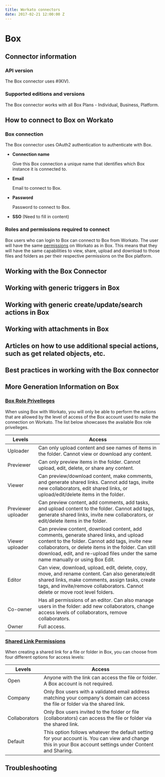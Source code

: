```yaml
---
title: Workato connectors
date: 2017-02-21 12:00:00 Z
---
```


# Box

## Connector information

### API version
The Box connector uses #(KIV). 

### Supported editions and versions
The Box connector works with all Box Plans - Individual, Business, Platform. 

## How to connect to Box on Workato

### Box connection
The Box connector uses OAuth2 authentication to authenticate with Box. 

* **Connection name**

  Give this Box connection a unique name that identifies which Box instance it is connected to.

* **Email**

  Email to connect to Box.

* **Password**

  Password to connect to Box.
  
* **SSO**
(Need to fill in content)
  

### Roles and permissions required to connect
Box users who can login to Box can connect to Box from Workato. The user will have the same [permissions](https://community.box.com/t5/Collaboration-and-Sharing/What-Are-The-Different-Access-Levels-For-Collaborators/ta-p/144) on Workato as in Box. This means that they will have the same capabilities to view, share, upload and download to those files and folders as per their respective permissions on the Box platform.

## Working with the Box Connector

## Working with generic triggers in Box

## Working with generic create/update/search actions in Box

## Working with attachments in Box

## Articles on how to use additional special actions, such as get related objects, etc.

## Best practices in working with the Box connector

## More Generation Information on Box

### [Box Role Privelleges](https://support.workato.com/support/solutions/articles/1000236807-box-collaborator-roles-and-permissions)
When using Box with Workato, you will only be able to perform the actions that are allowed by the level of access of the Box account used to make the connection on Workato. The list below showcases the available Box role privelleges.

| Levels  | Access |
| ------------- | ------------- |
| Uploader  | Can only upload content and see names of items in the folder. Cannot view or download any content.  |
| Previewer | Can only preview items in the folder. Cannot upload, edit, delete, or share any content.  |
| Viewer | Can preview/download content, make comments, and generate shared links. Cannot add tags, invite new collaborators, edit shared links, or upload/edit/delete items in the folder.|
| Previewer uploader  | Can preview content, add comments, add tasks, and upload content to the folder. Cannot add tags, generate shared links, invite new collaborators, or edit/delete items in the folder.|
| Viewer uploader| Can preview content, download content, add comments, generate shared links, and upload content to the folder. Cannot add tags, invite new collaborators, or delete items in the folder. Can still download, edit, and re-upload files under the same name manually or using Box Edit. |
| Editor  |  Can view, download, upload, edit, delete, copy, move, and rename content. Can also generate/edit shared links, make comments, assign tasks, create tags, and invite/remove collaborators. Cannot delete or move root level folders.|
| Co-owner | Has all permissions of an editor. Can also manage users in the folder: add new collaborators, change access levels of collaborators, remove collaborators. |
| Owner  | Full access.|



### [Shared Link Permissions](https://support.workato.com/support/solutions/articles/1000236812-box-access-levels-for-shared-links)
When creating a shared link for a file or folder in Box, you can choose from four different options for access levels:

| Levels  | Access |
| ------------- | ------------- |
| Open  | Anyone with the link can access the file or folder. A Box account is not required.  |
| Company  | Only Box users with a validated email address matching your company's domain can access the file or folder via the shared link.  |
| Collaborators | Only Box users invited to the folder or file (collaborators) can access the file or folder via the shared link.  |
| Default  | This option follows whatever the default setting for your account is. You can view and change this in your Box account settings under Content and Sharing.  |

## Troubleshooting
